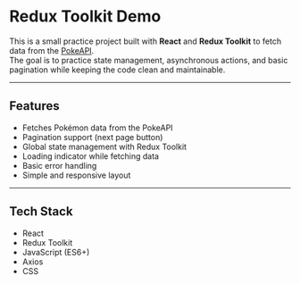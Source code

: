 # Redux Toolkit Demo

This is a small practice project built with **React** and **Redux Toolkit** to fetch data from the [PokeAPI](https://pokeapi.co/).  
The goal is to practice state management, asynchronous actions, and basic pagination while keeping the code clean and maintainable.

---

## Features

- Fetches Pokémon data from the PokeAPI
- Pagination support (next page button)
- Global state management with Redux Toolkit
- Loading indicator while fetching data
- Basic error handling
- Simple and responsive layout

---

## Tech Stack

- React
- Redux Toolkit
- JavaScript (ES6+)
- Axios
- CSS
